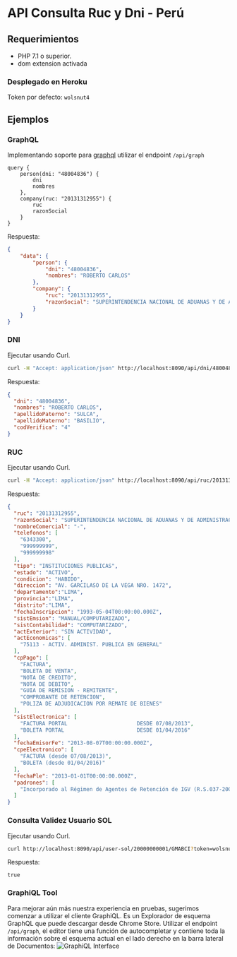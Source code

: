# API Consulta Ruc y Dni - Perú


## Requerimientos

- PHP 7.1 o superior.
- dom extension activada




### Desplegado en Heroku
Token por defecto: `wolsnut4`



## Ejemplos


### GraphQL
Implementando soporte para [graphql](http://graphql.org/) utilizar el endpoint `/api/graph`   

```
query {
    person(dni: "48004836") {
    	dni
    	nombres
    },
    company(ruc: "20131312955") {
    	ruc
    	razonSocial
    }
}
```
Respuesta:
```json
{
    "data": {
        "person": {
            "dni": "48004836",
            "nombres": "ROBERTO CARLOS"
        },
        "company": {
            "ruc": "20131312955",
            "razonSocial": "SUPERINTENDENCIA NACIONAL DE ADUANAS Y DE ADMINISTRACION TRIBUTARIA - SUNAT"
        }
    }
}
```

### DNI
Ejecutar usando Curl.
```bash
curl -H "Accept: application/json" http://localhost:8090/api/dni/48004836?token=wolsnut4
```

Respuesta:

```json
{
  "dni": "48004836",
  "nombres": "ROBERTO CARLOS",
  "apellidoPaterno": "SULCA",
  "apellidoMaterno": "BASILIO",
  "codVerifica": "4"
}
```

### RUC
Ejecutar usando Curl.
```bash
curl -H "Accept: application/json" http://localhost:8090/api/ruc/20131312955?token=wolsnut4
```

Respuesta:

```json
{
  "ruc": "20131312955",
  "razonSocial": "SUPERINTENDENCIA NACIONAL DE ADUANAS Y DE ADMINISTRACION TRIBUTARIA - SUNAT",
  "nombreComercial": "-",
  "telefonos": [
    "6343300",
    "999999999",
    "999999998"
  ],
  "tipo": "INSTITUCIONES PUBLICAS",
  "estado": "ACTIVO",
  "condicion": "HABIDO",
  "direccion": "AV. GARCILASO DE LA VEGA NRO. 1472",
  "departamento":"LIMA",
  "provincia":"LIMA",
  "distrito":"LIMA",
  "fechaInscripcion": "1993-05-04T00:00:00.000Z",
  "sistEmsion": "MANUAL/COMPUTARIZADO",
  "sistContabilidad": "COMPUTARIZADO",
  "actExterior": "SIN ACTIVIDAD",
  "actEconomicas": [
    "75113 - ACTIV. ADMINIST. PUBLICA EN GENERAL"
  ],
  "cpPago": [
    "FACTURA",
    "BOLETA DE VENTA",
    "NOTA DE CREDITO",
    "NOTA DE DEBITO",
    "GUIA DE REMISION - REMITENTE",
    "COMPROBANTE DE RETENCION",
    "POLIZA DE ADJUDICACION POR REMATE DE BIENES"
  ],
  "sistElectronica": [
    "FACTURA PORTAL                      DESDE 07/08/2013",
    "BOLETA PORTAL                       DESDE 01/04/2016"
  ],
  "fechaEmisorFe": "2013-08-07T00:00:00.000Z",
  "cpeElectronico": [
    "FACTURA (desde 07/08/2013)",
    "BOLETA (desde 01/04/2016)"
  ],
  "fechaPle": "2013-01-01T00:00:00.000Z",
  "padrones": [
    "Incorporado al Régimen de Agentes de Retención de IGV (R.S.037-2002) a partir del 01/06/2002"
  ]
}
```

### Consulta Validez Usuario SOL
Ejecutar usando Curl.
```bash
curl http://localhost:8090/api/user-sol/20000000001/GMABCI?token=wolsnut4
```

Respuesta:

```text
true
```


### GraphiQL Tool
Para mejorar aún más nuestra experiencia en pruebas, sugerimos comenzar a utilizar el cliente GraphiQL.
Es un Explorador de esquema GraphQL que puede descargar desde Chrome Store. Utilizar el endpoint `/api/graph`, el editor tiene una función de autocompletar y contiene toda la información sobre el esquema actual en el lado derecho en la barra lateral de Documentos:
![GraphiQL Interface](https://raw.githubusercontent.com/giansalex/peru-consult-api/master/docs/screenshot-graph.png)
